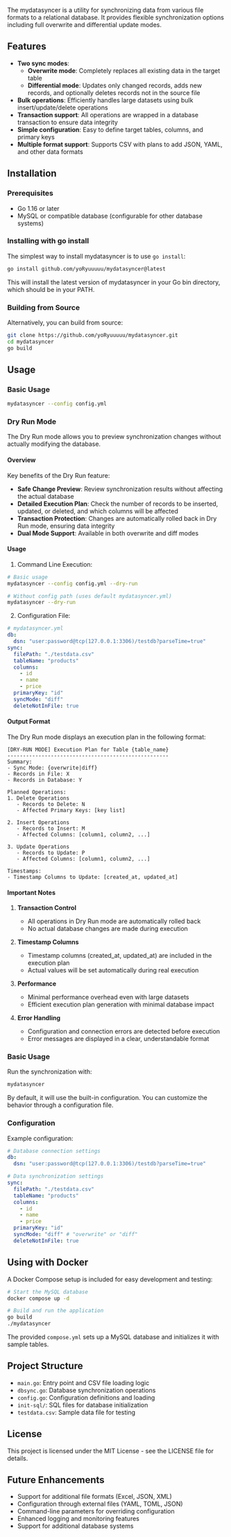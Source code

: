 The mydatasyncer is a utility for synchronizing data from various file formats to a relational database. It provides flexible synchronization options including full overwrite and differential update modes.

## Features

- **Two sync modes**:
  - **Overwrite mode**: Completely replaces all existing data in the target table
  - **Differential mode**: Updates only changed records, adds new records, and optionally deletes records not in the source file
- **Bulk operations**: Efficiently handles large datasets using bulk insert/update/delete operations
- **Transaction support**: All operations are wrapped in a database transaction to ensure data integrity
- **Simple configuration**: Easy to define target tables, columns, and primary keys
- **Multiple format support**: Supports CSV with plans to add JSON, YAML, and other data formats

## Installation

### Prerequisites

- Go 1.16 or later
- MySQL or compatible database (configurable for other database systems)

### Installing with go install

The simplest way to install mydatasyncer is to use `go install`:

```bash
go install github.com/yoRyuuuuu/mydatasyncer@latest
```

This will install the latest version of mydatasyncer in your Go bin directory, which should be in your PATH.

### Building from Source

Alternatively, you can build from source:

```bash
git clone https://github.com/yoRyuuuuu/mydatasyncer.git
cd mydatasyncer
go build
```
## Usage

### Basic Usage

```bash
mydatasyncer --config config.yml
```

### Dry Run Mode

The Dry Run mode allows you to preview synchronization changes without actually modifying the database.

#### Overview

Key benefits of the Dry Run feature:

- **Safe Change Preview**: Review synchronization results without affecting the actual database
- **Detailed Execution Plan**: Check the number of records to be inserted, updated, or deleted, and which columns will be affected
- **Transaction Protection**: Changes are automatically rolled back in Dry Run mode, ensuring data integrity
- **Dual Mode Support**: Available in both overwrite and diff modes

#### Usage

1. Command Line Execution:
```bash
# Basic usage
mydatasyncer --config config.yml --dry-run

# Without config path (uses default mydatasyncer.yml)
mydatasyncer --dry-run
```

2. Configuration File:
```yaml
# mydatasyncer.yml
db:
  dsn: "user:password@tcp(127.0.0.1:3306)/testdb?parseTime=true"
sync:
  filePath: "./testdata.csv"
  tableName: "products"
  columns:
    - id
    - name
    - price
  primaryKey: "id"
  syncMode: "diff"
  deleteNotInFile: true
```

#### Output Format

The Dry Run mode displays an execution plan in the following format:

```
[DRY-RUN MODE] Execution Plan for Table {table_name}
----------------------------------------------------
Summary:
- Sync Mode: {overwrite|diff}
- Records in File: X
- Records in Database: Y

Planned Operations:
1. Delete Operations
   - Records to Delete: N
   - Affected Primary Keys: [key list]

2. Insert Operations
   - Records to Insert: M
   - Affected Columns: [column1, column2, ...]

3. Update Operations
   - Records to Update: P
   - Affected Columns: [column1, column2, ...]

Timestamps:
- Timestamp Columns to Update: [created_at, updated_at]
```

#### Important Notes

1. **Transaction Control**
   - All operations in Dry Run mode are automatically rolled back
   - No actual database changes are made during execution

2. **Timestamp Columns**
   - Timestamp columns (created_at, updated_at) are included in the execution plan
   - Actual values will be set automatically during real execution

3. **Performance**
   - Minimal performance overhead even with large datasets
   - Efficient execution plan generation with minimal database impact

4. **Error Handling**
   - Configuration and connection errors are detected before execution
   - Error messages are displayed in a clear, understandable format


### Basic Usage

Run the synchronization with:

```bash
mydatasyncer
```

By default, it will use the built-in configuration. You can customize the behavior through a configuration file.

### Configuration

Example configuration:

```yaml
# Database connection settings
db:
  dsn: "user:password@tcp(127.0.0.1:3306)/testdb?parseTime=true"

# Data synchronization settings
sync:
  filePath: "./testdata.csv"
  tableName: "products"
  columns:
    - id
    - name
    - price
  primaryKey: "id"
  syncMode: "diff" # "overwrite" or "diff"
  deleteNotInFile: true
```

## Using with Docker

A Docker Compose setup is included for easy development and testing:

```bash
# Start the MySQL database
docker compose up -d

# Build and run the application
go build
./mydatasyncer
```

The provided `compose.yml` sets up a MySQL database and initializes it with sample tables.

## Project Structure

- `main.go`: Entry point and CSV file loading logic
- `dbsync.go`: Database synchronization operations
- `config.go`: Configuration definitions and loading
- `init-sql/`: SQL files for database initialization
- `testdata.csv`: Sample data file for testing

## License

This project is licensed under the MIT License - see the LICENSE file for details.

## Future Enhancements

- Support for additional file formats (Excel, JSON, XML)
- Configuration through external files (YAML, TOML, JSON)
- Command-line parameters for overriding configuration
- Enhanced logging and monitoring features
- Support for additional database systems
